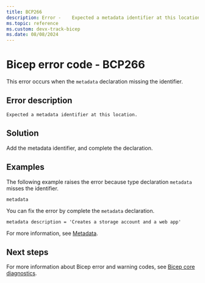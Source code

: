 ```yaml
---
title: BCP266
description: Error - 	Expected a metadata identifier at this location.
ms.topic: reference
ms.custom: devx-track-bicep
ms.date: 08/08/2024
---
```


# Bicep error code - BCP266

This error occurs when the `metadata` declaration missing the identifier.

## Error description

`Expected a metadata identifier at this location.`

## Solution

Add the metadata identifier, and complete the declaration.

## Examples

The following example raises the error because type declaration `metadata` misses the identifier.

```bicep
metadata
```

You can fix the error by complete the `metadata` declaration.

```bicep
metadata description = 'Creates a storage account and a web app'
```

For more information, see [Metadata](../file.md#metadata).

## Next steps

For more information about Bicep error and warning codes, see [Bicep core diagnostics](../bicep-core-diagnostics.md).
